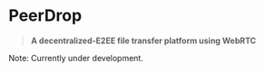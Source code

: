 # PeerDrop

> **A decentralized-E2EE file transfer platform using WebRTC**

Note: Currently under development.
